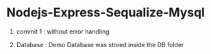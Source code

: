 # Nodejs-Express-Sequalize-Mysql

1) commit 1 : without error handling

2) Database : Demo Database was stored inside the DB folder 
